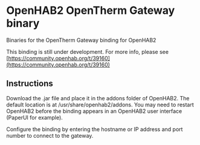 # OpenHAB2 OpenTherm Gateway binary
Binaries for the OpenTherm Gateway binding for OpenHAB2

This binding is still under development. For more info, please see [https://community.openhab.org/t/39160](https://community.openhab.org/t/39160)


## Instructions
Download the .jar file and place it in the addons folder of OpenHAB2. The default location is at /usr/share/openhab2/addons. You may need to restart OpenHAB2 before the binding appears in an OpenHAB2 user interface (PaperUI for example).

Configure the binding by entering the hostname or IP address and port number to connect to the gateway.
